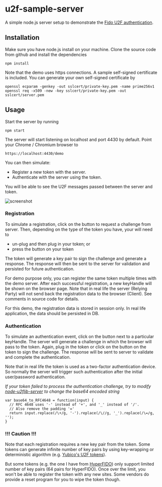 u2f-sample-server
==================

A simple node.js server setup to demonstrate the [Fido U2F authentication](https://fidoalliance.org/about/overview/).

Installation
------------

Make sure you have node.js install on your machine.  Clone the source code from github and install the dependencies

```
npm install
```

Note that the demo uses https connections. A sample self-signed certificate is included.  You can generate your own self-signed certificate by
```
openssl ecparam -genkey -out sslcert/private-key.pem -name prime256v1
openssl req -x509 -new -key sslcert/private-key.pem -out sslcert/server.pem
```


Usage
-----

Start the server by running
```
npm start
```

The server will start listening on localhost and port 4430 by default.  Point your Chrome / Chromium browser to
```
https://localhost:4430/demo
```

You can then simulate:
- Register a new token with the server.
- Authenticate with the server using the token.

You will be able to see the U2F messages passed between the server and token.

![screenshot](https://3.bp.blogspot.com/-wKHw9zu5T5w/VyWV4H8ggPI/AAAAAAAACek/wd4tFYuwT5s5tVQFamU3B0mL13QYbHxqACLcB/s640/screenshot01.png "screenshot")

### Registration

To simulate a registration, click on the button to request a challenge from server.  Then, depending on the type of the token you have, your will need to
- un-plug and then plug in your token; or
- press the button on your token

The token will generate a key pair to sign the challenge and generate a response.  The response will then be sent to the server for validation and persisted for future authentication.

For demo purpose only, you can register the same token multiple times with the demo server.  After each successful registration, a new keyHandle will be shown on the browser page.  Note that in real life the server (Relying Party) will not send back the registration data to the browser (Client).  See comments in source code for details.

For this demo, the registration data is stored in session only.  In real life application, the data should be persisted in DB.

### Authentication

To simulate an authentication event, click on the button next to a particular keyHandle.  The server will generate a challenge in which the browser will pass to the token.  Again, plug in the token or click on the button on the token to sign the challenge. The response will be sent to server to validate and complete the authentication.

Note that in real life the token is used as a two-factor authentication device.  So normally the server will trigger such authentication after the initial user/password authentication.

*If your token failed to process the authentication challenge, try to modify [node-u2flib-server](https://github.com/kitsook/node-u2flib-server/blob/master/lib/u2f.js#L195) to change the base64 encoded string*

```
var base64_to_RFC4648 = function(input) {
  // RFC 4648 uses '-' instead of '+', and '_' instead of '/'.
  // Also remove the padding '='
  return input.replace(/\+/g, '-').replace(/\//g, '_').replace(/\=/g, '');
}
```

### !!! Caution !!!

Note that each registration requires a new key pair from the token.  Some tokens can generate infinite number of key pairs by using key-wrapping or deterministic algorithm (e.g. [Yubico's U2F tokens](https://www.yubico.com/blog/yubicos-u2f-key-wrapping/)).

But some tokens (e.g. the one I have from [HyperFIDO](https://hypersecu.com/tmp/products/hyperfido)) only support limited number of key pairs (64 pairs for HyperFIDO). Once over the limit, you won't be able to register the token with any new sites.  Some vendors do provide a reset program for you to wipe the token though.
